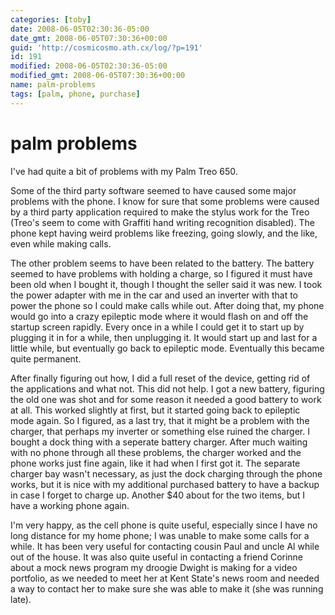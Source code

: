 ```yaml
---
categories: [toby]
date: 2008-06-05T02:30:36-05:00
date_gmt: 2008-06-05T07:30:36+00:00
guid: 'http://cosmicosmo.ath.cx/log/?p=191'
id: 191
modified: 2008-06-05T02:30:36-05:00
modified_gmt: 2008-06-05T07:30:36+00:00
name: palm-problems
tags: [palm, phone, purchase]
---
```


palm problems
=============

I've had quite a bit of problems with my Palm Treo 650.

Some of the third party software seemed to have caused some major problems with the phone.  I know for sure that some problems were caused by a third party application required to make the stylus work for the Treo (Treo's seem to come with Graffiti hand writing recognition disabled).  The phone kept having weird problems like freezing, going slowly, and the like, even while making calls.

The other problem seems to have been related to the battery.  The battery seemed to have problems with holding a charge, so I figured it must have been old when I bought it, though I thought the seller said it was new.  I took the power adapter with me in the car and used an inverter with that to power the phone so I could make calls while out.  After doing that, my phone would go into a crazy epileptic mode where it would flash on and off the startup screen rapidly.  Every once in a while I could get it to start up by plugging it in for a while, then unplugging it.  It would start up and last for a little while, but eventually go back to epileptic mode.  Eventually this became quite permanent.

After finally figuring out how, I did a full reset of the device, getting rid of the applications and what not.  This did not help.  I got a new battery, figuring the old one was shot and for some reason it needed a good battery to work at all.  This worked slightly at first, but it started going back to epileptic mode again.  So I figured, as a last try, that it might be a problem with the charger, that perhaps my inverter or something else ruined the charger.  I bought a dock thing with a seperate battery charger.  After much waiting with no phone through all these problems, the charger worked and the phone works just fine again, like it had when I first got it.  The separate charger bay wasn't necessary, as just the dock charging through the phone works, but it is nice with my additional purchased battery to have a backup in case I forget to charge up.  Another $40 about for the two items, but I have a working phone again. 

I'm very happy, as the cell phone is quite useful, especially since I have no long distance for my home phone; I was unable to make some calls for a while.  It has been very useful for contacting cousin Paul and uncle Al while out of the house.  It was also quite useful in contacting a friend Corinne about a mock news program my droogie Dwight is making for a video portfolio, as we needed to meet her at Kent State's news room and needed a way to contact her to make sure she was able to make it (she was running late).
